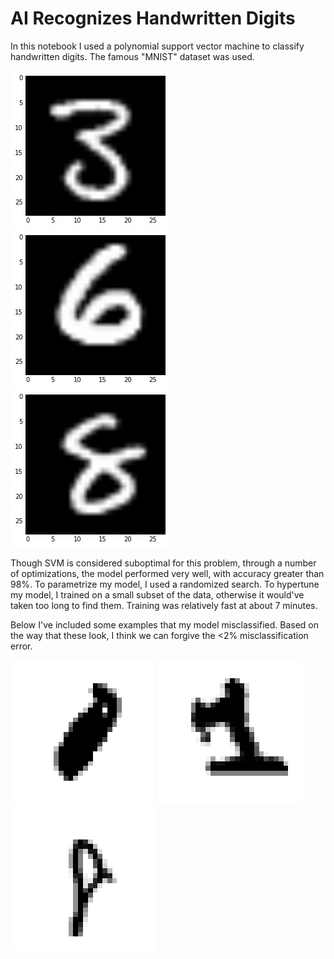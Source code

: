 # AI Recognizes Handwritten Digits

In this notebook I used a polynomial support vector machine to classify handwritten digits. The famous "MNIST" dataset was used. 

![Three](./3.png)
![Six](./6.png)
![Eight](./8.png)

Though SVM is considered suboptimal for this problem, through a number of optimizations, the model performed very well, with accuracy greater than 98%. To parametrize my model, I used a randomized search. To hypertune my model, I trained on a small subset of the data, otherwise it would've taken too long to find them. Training was relatively fast at about 7 minutes.  

Below I've included some examples that my model misclassified. Based on the way that these look, I think we can forgive the <2% misclassification error.

![Zero](./0.png)
![One](./1.png)
![Eight Again](./8_2.png)
